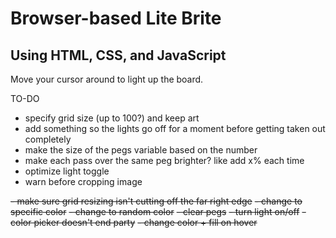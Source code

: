 # Browser-based Lite Brite
## Using HTML, CSS, and JavaScript

Move your cursor around to light up the board.

TO-DO

- specify grid size (up to 100?) and keep art
- add something so the lights go off for a moment before getting taken out completely
- make the size of the pegs variable based on the number
- make each pass over the same peg brighter?  like add x% each time
- optimize light toggle
- warn before cropping image

~~- make sure grid resizing isn't cutting off the far right edge~~
~~- change to specific color~~
~~- change to random color~~
~~- clear pegs~~
~~- turn light on/off~~
~~- color picker doesn't end party~~
~~- change color + fill on hover~~